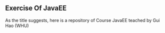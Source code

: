 ## Exercise Of JavaEE
As the title suggests, here is a repository of Course JavaEE teached by Gui Hao (WHU)